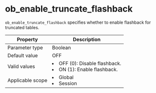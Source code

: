 ob_enable_truncate_flashback
=================================================
<!-- # docslug#/oceanbase-database/oceanbase-database/V4.0.0/ob_enable_truncate_flashback-1-2-3-4 -->
`ob_enable_truncate_flashback` specifies whether to enable flashback for truncated tables.


| **Property**     | **Description** |
|------------------|-----------------------------------------------------------------------------------------------------------------|
| Parameter type   | Boolean |
| Default value    | OFF |
| Valid values     | <li> OFF (0): Disable flashback.   <li> ON (1): Enable flashback. |
| Applicable scope | <li> Global   <li> Session |



